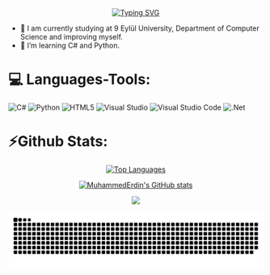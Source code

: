 <div align="center">
 <a href="https://github.com/MuhammedErdin">
  <img src="https://readme-typing-svg.demolab.com?font=Fira+Code&size=28&duration=3000&pause=500&center=true&vCenter=true&width=500&lines=%f0%9f%92%ab+Muhammed+Erdin+%e2%9c%a8;%f0%9f%93%9a+Computer+Science+Student+%f0%9f%92%bb;Welcome+To+My+Profile+%f0%9f%91%80" alt="Typing SVG" />
 </a>
</div>


- 🔭 I am currently studying at 9 Eylül University, Department of Computer Science and improving myself.
- 🧠 I’m learning C# and Python.
  
# 💻 Languages-Tools:

![C#](https://img.shields.io/badge/c%23-%23239120.svg?style=for-the-badge&logo=csharp&logoColor=white)
![Python](https://img.shields.io/badge/python-3670A0?style=for-the-badge&logo=python&logoColor=ffdd54)
![HTML5](https://img.shields.io/badge/html5-%23E34F26.svg?style=for-the-badge&logo=html5&logoColor=white)
![Visual Studio](https://img.shields.io/badge/Visual%20Studio-5C2D91.svg?style=for-the-badge&logo=visual-studio&logoColor=white)
![Visual Studio Code](https://img.shields.io/badge/Visual%20Studio%20Code-0078d7.svg?style=for-the-badge&logo=visual-studio-code&logoColor=white)
![.Net](https://img.shields.io/badge/.NET-5C2D91?style=for-the-badge&logo=.net&logoColor=white)

# ⚡Github Stats:

<p align="center">
<a href="https://github.com/MuhammedErdin" align="left"><img src="https://github-readme-stats.vercel.app/api/top-langs/?username=MuhammedErdin&langs_count=10&title_color=460080&text_color=ffffff&icon_color=ffffff&bg_color=000000&hide_border=true&locale=en&custom_title=Top%20%Languages" alt="Top Languages" /></a></p><p align="center">
<a href="http://www.github.com/MuhammedErdin"><img src="https://github-readme-stats.vercel.app/api?username=MuhammedErdin&show_icons=true&hide=prs,issues,contribs&title_color=460080&text_color=ffffff&icon_color=6366f1&bg_color=000000&hide_border=true&show_icons=true" alt="MuhammedErdin's GitHub stats" /></a></p><p align="center">
<a href="http://www.github.com/MuhammedErdin"><img src="https://github-readme-streak-stats.herokuapp.com/?user=MuhammedErdin&stroke=460080&background=000000&ring=460080&fire=460080&currStreakNum=ffffff&currStreakLabel=460080&sideNums=ffffff&sideLabels=460080&dates=ffffff&hide_border=true" /></a>
</p>




<picture>
  <source media="(prefers-color-scheme: dark)" srcset="https://raw.githubusercontent.com/MuhammedErdin/MuhammedErdin/output/github-contribution-grid-snake-dark.svg">
  <source media="(prefers-color-scheme: light)" srcset="https://raw.githubusercontent.com/MuhammedErdin/MuhammedErdin/output/github-contribution-grid-snake.svg">
  <img alt="github contribution grid snake animation" src="https://raw.githubusercontent.com/MuhammedErdin/MuhammedErdin/output/github-contribution-grid-snake.svg">
</picture>

